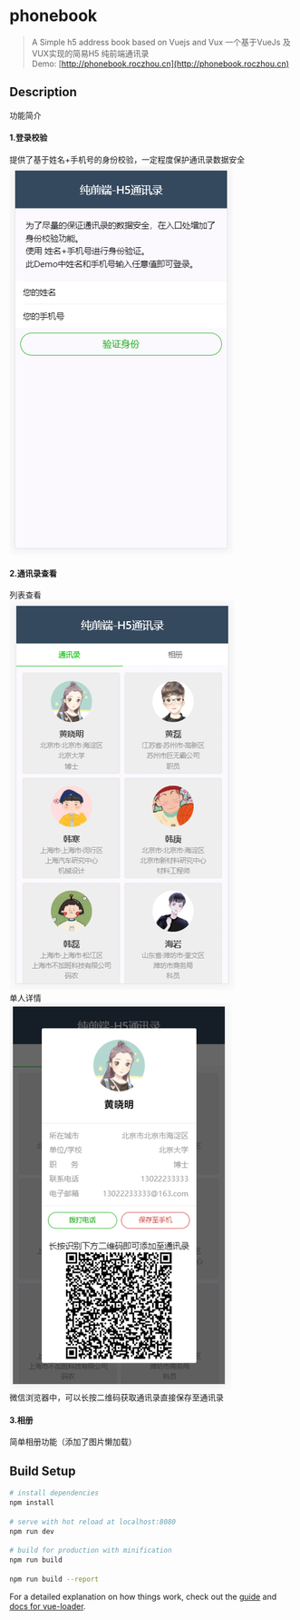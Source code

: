 # phonebook

> A Simple h5 address book based on Vuejs and Vux
> 一个基于VueJs 及 VUX实现的简易H5 纯前端通讯录  
> Demo: [http://phonebook.roczhou.cn](http://phonebook.roczhou.cn)

## Description
功能简介

#### 1.登录校验
提供了基于姓名+手机号的身份校验，一定程度保护通讯录数据安全  
![身份验证](images/20190611232808.png)  
#### 2.通讯录查看
列表查看  
![列表查看](images/20190611232827.png)  
单人详情  
![单人详情](images/20190611232848.png)  
微信浏览器中，可以长按二维码获取通讯录直接保存至通讯录

#### 3.相册
简单相册功能（添加了图片懒加载）

## Build Setup

``` bash
# install dependencies
npm install

# serve with hot reload at localhost:8080
npm run dev

# build for production with minification
npm run build

npm run build --report
```

For a detailed explanation on how things work, check out the [guide](http://vuejs-templates.github.io/webpack/) and [docs for vue-loader](http://vuejs.github.io/vue-loader).
